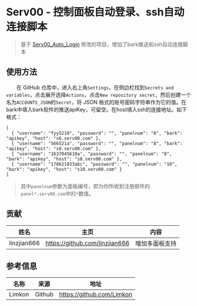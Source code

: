 # Serv00 - 控制面板自动登录、ssh自动连接脚本

> 基于 [Serv00_Auto_Login](https://github.com/bg8ixz/Serv00_Auto_Login) 修改的项目，增加了bark推送和ssh自动连接脚本

## 使用方法
　　在 GitHub 仓库中，进入右上角`Settings`，在侧边栏找到`Secrets and variables`，点击展开选择`Actions`，点击`New repository secret`，然后创建一个名为`ACCOUNTS_JSON`的`Secret`，将 JSON 格式的账号密码字符串作为它的值。在bark中填入bark软件的推送apiKey，可留空。在host填入ssh的连接地址。如下格式：  
```
[  
  { "username": "fyy5210", "password": "", "panelnum": "6", "bark": "apikey", "host": "s6.serv00.com" },  
  { "username": "566521a", "password": "", "panelnum": "8", "bark": "apikey", "host": "s8.serv00.com" },  
  { "username": "1637045610a", "password": "", "panelnum": "8", "bark": "apikey", "host": "s8.serv00.com" },  
  { "username": "178621833abc", "password": "", "panelnum": "10", "bark": "apikey", "host": "s10.serv00.com" }
]
```
> 其中`panelnum`参数为面板编号，即为你所收到注册邮件的`panel*.serv00.com`中的`*`数值。

## 贡献
|姓名|主页|内容|
| :------------: | :------------: | :------------: |
|linzjian666|https://github.com/linzjian666|增加多面板支持|

## 参考信息
|  名称 |来源|地址|
| :------------: | :------------: | :------------: |
|Limkon|Github|https://github.com/Limkon|
